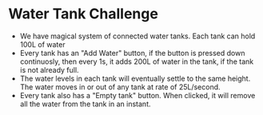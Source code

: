 # Water Tank Challenge

- We have magical system of connected water tanks. Each tank can hold 100L of water
- Every tank has an "Add Water" button, if the button is pressed down continuosly, then every 1s, it adds 200L of water in the tank, if the tank is not already full.
- The water levels in each tank will eventually settle to the same height. The water moves in or out of any tank at rate of 25L/second.
- Every tank also has a "Empty tank" button. When clicked, it will remove all the water from the tank in an instant.
